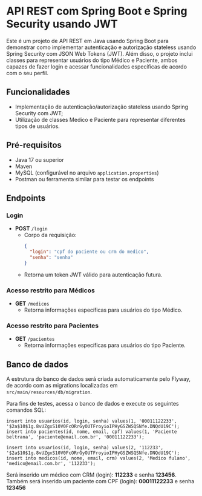 # API REST com Spring Boot e Spring Security usando JWT

Este é um projeto de API REST em Java usando Spring Boot para demonstrar como implementar autenticação e autorização stateless usando Spring Security com JSON Web Tokens (JWT). Além disso, o projeto inclui classes para representar usuários do tipo Médico e Paciente, ambos capazes de fazer login e acessar funcionalidades específicas de acordo com o seu perfil.

## Funcionalidades

- Implementação de autenticação/autorização stateless usando Spring Security com JWT;
- Utilização de classes Medico e Paciente para representar diferentes tipos de usuários.

## Pré-requisitos

- Java 17 ou superior
- Maven
- MySQL (configurável no arquivo `application.properties`)
- Postman ou ferramenta similar para testar os endpoints

## Endpoints

### Login

- **POST** `/login`
    - Corpo da requisição:
      ```json
      {
        "login": "cpf do paciente ou crm do medico",
        "senha": "senha"
      }
      ```
    - Retorna um token JWT válido para autenticação futura.

### Acesso restrito para Médicos

- **GET** `/medicos`
    - Retorna informações específicas para usuários do tipo Médico.

### Acesso restrito para Pacientes

- **GET** `/pacientes`
    - Retorna informações específicas para usuários do tipo Paciente.

## Banco de dados

A estrutura do banco de dados será criada automaticamente pelo Flyway, de acordo com as migrations localizadas em `src/main/resources/db/migration`.

Para fins de testes, acessa o banco de dados e execute os seguintes comandos SQL:

```
insert into usuarios(id, login, senha) values(1, '00011122233', '$2a$10$1g.8vUZgxS10V0FcORrGyOUTFroyioIPHyGSZWSQSNfe.DNQdU19C');
insert into pacientes(id, nome, email, cpf) values(1, 'Paciente beltrana', 'paciente@email.com.br', '00011122233');

insert into usuarios(id, login, senha) values(2, '112233', '$2a$10$1g.8vUZgxS10V0FcORrGyOUTFroyioIPHyGSZWSQSNfe.DNQdU19C');
insert into medicos(id, nome, email, crm) values(2, 'Medico fulano', 'medico@email.com.br', '112233');
```

Será inserido um médico com CRM (login): **112233** e senha **123456**. Também será inserido um paciente com CPF (login): **00011122233** e senha **123456**
